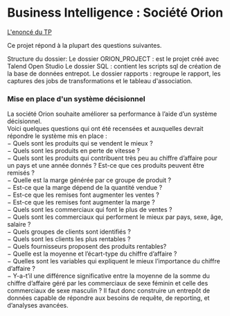 # Business Intelligence : Société Orion
<p align="justify">

[L'enoncé du TP](http://fc.isima.fr/~kang/cemagref/TPTalend.pdf "TP Business Intelligence Cas Orion")

Ce projet répond à la plupart des questions suivantes.

Structure du dossier:
  Le dossier ORION_PROJECT  : est le projet créé avec Talend Open Studio
  Le dossier SQL            : contient les scripts sql de création de la base de données entrepot.
  Le dossier rapports       : regroupe le rapport, les captures des jobs de transformations et le tableau d'association. 

### Mise en place d'un système décisionnel
La société Orion souhaite améliorer sa performance à l’aide d’un système décisionnel.\
Voici quelques questions qui ont été recensées et auxquelles devrait répondre le système mis en place :\
− Quels sont les produits qui se vendent le mieux ?\
− Quels sont les produits en perte de vitesse ?\
− Quels sont les produits qui contribuent très peu au chiffre d’affaire pour un pays et une année donnés ? Est-ce que ces produits peuvent être remisés ?\
− Quelle est la marge générée par ce groupe de produit ?\
− Est-ce que la marge dépend de la quantité vendue ?\
− Est-ce que les remises font augmenter les ventes ?\
− Est-ce que les remises font augmenter la marge ?\
− Quels sont les commerciaux qui font le plus de ventes ?\
− Quels sont les commerciaux qui performent le mieux par pays, sexe, âge, salaire ?\
− Quels groupes de clients sont identifiés ?\
− Quels sont les clients les plus rentables ?\
− Quels fournisseurs proposent des produits rentables?\
− Quelle est la moyenne et l’écart-type du chiffre d’affaire ?\
− Quelles sont les variables qui expliquent le mieux l’importance du chiffre d’affaire ?\
− Y-a-t’il une différence significative entre la moyenne de la somme du chiffre d’affaire géré par les commerciaux de sexe féminin et celle des commerciaux de sexe masculin ? Il faut donc construire un entrepôt de données capable de répondre aux besoins de requête, de reporting, et d’analyses avancées.
</p>

